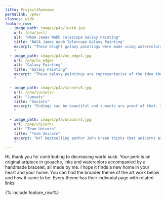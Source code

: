 ```yaml
---
title: Project4Awesome
permalink: /p4a/
classes: wide
feature_row:
  - image_path: images/p4a/jwst4.jpg
    url: /p4a/jwst/
    alt: "NASA James Webb Telescope Galaxy Painting"
    title: "NASA James Webb Telescope Galaxy Painting"
    excerpt: "These bright galaxy paintings were made using watercolors and are inspired by my love of JWST, and many amongst nerdfighteria. The honeycomb shape of the painting represents the 18 hexagonal mirror segments of the telescope ...
    "
  - image_path: images/p4a/no_edge1.jpg
    url: /p4a/no_edge/
    alt: "Galaxy Painting"
    title: "Galaxy Painting"
    excerpt: "These galaxy paintings are representative of the idea that the universe has no edge and the humanity's curiosity which drives further exploration. Hank's childlike excietment over universe having no edge inspired this painting. I was also reminded of the idea of ...
    "

  - image_path: images/p4a/sunsets5.jpg
    url: /p4a/sunsets/
    alt: "Sunsets"
    title: "Sunsets"
    excerpt: "Endings can be beautiful and sunsets are proof of that. It is corny, but true, and Anthropocene Reviwed has a soothing episode rating sunsets, which I often listened while painting this art work ...
    "

  - image_path: images/p4a/unicorn1.jpg
    url: /p4a/unicorn/
    alt: "Team Unicorn"
    title: "Team Unicorn"
    excerpt: "NYT bestselling author John Green thinks that unicorns are evil, so much that even zombies are better than unicorns. This art piece is my strong stance against the unjust villification of the harmless, glorious creatures ...
    "
---
```

Hi, thank you for contributing to decreasing world suck. Your perk is an original artpiece in gouache, inks and watercolors accompanied by a handmade bracelet, all made by me. I hope it finds a new home in your heart and your home. You can find the broader theme of the art work below and how it came to be. Every theme has their indivudal page with related links

{% include feature_row%}
